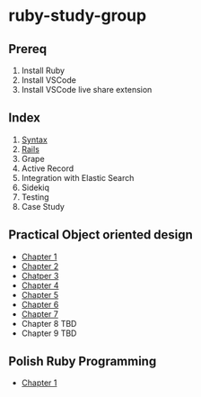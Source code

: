 # ruby-study-group

## Prereq
1. Install Ruby 
2. Install VSCode 
3. Install VSCode live share extension

## Index
1. [Syntax](./1_syntax/README.md) 
2. [Rails](./2_rails/README.md)
3. Grape 
4. Active Record
5. Integration with Elastic Search
6. Sidekiq
7. Testing 
8. Case Study 

## Practical Object oriented design
* [Chapter 1](https://docs.google.com/presentation/d/1AiAClhVJiE3bkjDxGESRTAwpDwPbSJP7X25cv4OHMQY/edit?usp=sharing)
* [Chapter 2](https://docs.google.com/presentation/d/17casSk4Q5oZVPZXyCDs3momV4TvySE2KXUG4qzVuhDI/edit#slide=id.p)
* [Chatper 3](https://docs.google.com/presentation/d/1XHXrrYEEcQnzghPGF5VdOyeJSLvZyJWEYrZoYXfe908/edit#slide=id.p)
* [Chapter 4](https://docs.google.com/presentation/d/18mjosYWpOvqB1eerzjVCaTJl4V3l7cJBw7CG6w3w-7A/edit#slide=id.p)
* [Chapter 5](https://docs.google.com/presentation/d/16nHsJ3ofDIb1V564PSkQr1xzF0uNOfgaJbK_C3w7azo/edit#slide=id.p)
* [Chapter 6](https://docs.google.com/presentation/d/1YxY9hbtcOB6ugolCRyJo_rJoG1FC4eQgHYWMZCSOjBQ/edit#slide=id.p)
* [Chapter 7](https://docs.google.com/presentation/d/1S_zwq1Q9AUJ_3ngQiGBktOdv7e9ApkLP77TCmkgEqYk/edit#slide=id.p)
* Chapter 8 TBD
* Chapter 9 TBD

## Polish Ruby Programming
* [Chapter 1](https://docs.google.com/presentation/d/13N_bm594oxRmgQmqelQVkIkB6wk3tzawJvuQGGfcUdQ/edit?usp=sharing)
